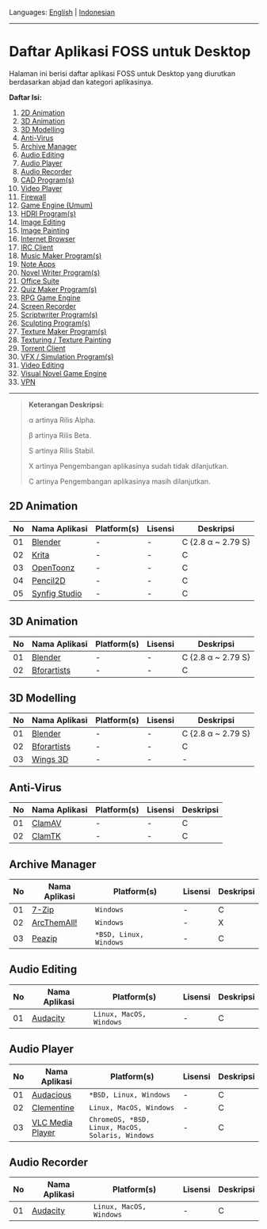 Languages: [English](https://github.com/ditokp/Tes_Repositori/blob/master/HOME.md) | [Indonesian](https://github.com/ditokp/Tes_Repositori/blob/master/README.md)
______________________________________________
# Daftar Aplikasi FOSS untuk Desktop
Halaman ini berisi daftar aplikasi FOSS untuk Desktop yang diurutkan berdasarkan abjad dan kategori aplikasinya.

**Daftar Isi:**
1. [2D Animation](https://github.com/ditokp/Tes_Repositori/blob/master/Daftar-Aplikasi-FOSS-Desktop.md#2d-animation)
2. [3D Animation](https://github.com/ditokp/Tes_Repositori/blob/master/Daftar-Aplikasi-FOSS-Desktop.md#3d-animation)
3. [3D Modelling](https://github.com/ditokp/Tes_Repositori/blob/master/Daftar-Aplikasi-FOSS-Desktop.md#3d-modelling)
4. [Anti-Virus](https://github.com/ditokp/Tes_Repositori/blob/master/Daftar-Aplikasi-FOSS-Desktop.md#anti-virus)
5. [Archive Manager](https://github.com/ditokp/Tes_Repositori/blob/master/Daftar-Aplikasi-FOSS-Desktop.md#archive-manager)
6. [Audio Editing]()
7. [Audio Player]()
8. [Audio Recorder]()
9. [CAD Program(s)]()
10. [Video Player]()
11. [Firewall]()
12. [Game Engine (Umum)]()
13. [HDRI Program(s)]()
14. [Image Editing]()
15. [Image Painting]()
16. [Internet Browser]()
17. [IRC Client]()
18. [Music Maker Program(s)]()
19. [Note Apps]()
20. [Novel Writer Program(s)]()
21. [Office Suite]()
22. [Quiz Maker Program(s)]()
23. [RPG Game Engine]()
24. [Screen Recorder]()
25. [Scriptwriter Program(s)]()
26. [Sculpting Program(s)]()
27. [Texture Maker Program(s)]()
28. [Texturing / Texture Painting]()
29. [Torrent Client]()
30. [VFX / Simulation Program(s)]()
31. [Video Editing]()
32. [Visual Novel Game Engine]()
33. [VPN]()
______________________________________
> **Keterangan Deskripsi:**
> 
> α artinya Rilis Alpha.
> 
> β artinya Rilis Beta.
> 
> S artinya Rilis Stabil.
> 
> X artinya Pengembangan aplikasinya sudah tidak dilanjutkan.
> 
> C artinya Pengembangan aplikasinya masih dilanjutkan.

## 2D Animation
No | Nama Aplikasi | Platform(s) | Lisensi | Deskripsi
--- | --- | --- | --- | ---
01 | [Blender](https://www.blender.org/) | - | - | C {2.8 α ~ 2.79 S}
02 | [Krita](https://krita.org/en/) | - | - | C
03 | [OpenToonz](https://opentoonz.github.io/e/) | - | - | C
04 | [Pencil2D](https://www.pencil2d.org/) | - | - | C
05 | [Synfig Studio](https://www.synfig.org/) | - | - | C

## 3D Animation
No | Nama Aplikasi | Platform(s) | Lisensi | Deskripsi
--- | --- | --- | ---- | ---
01 | [Blender](https://www.blender.org/) | - | - | C {2.8 α ~ 2.79 S}
02 | [Bforartists](https://www.bforartists.de/) | - | - | C

## 3D Modelling
No | Nama Aplikasi | Platform(s) | Lisensi | Deskripsi
--- | --- | --- | ---- | ---
01 | [Blender](https://www.blender.org/) | - | - | C {2.8 α ~ 2.79 S}
02 | [Bforartists](https://www.bforartists.de/) | - | - | C
03 | [Wings 3D](http://www.wings3d.com/) | - | - | -

## Anti-Virus
No | Nama Aplikasi | Platform(s) | Lisensi | Deskripsi
--- | --- | --- | --- | ---
01 | [ClamAV](http://www.clamav.net/) | - | - | C
02 | [ClamTK](https://dave-theunsub.github.io/clamtk/) | - | - | C

## Archive Manager
No | Nama Aplikasi | Platform(s) | Lisensi | Deskripsi
--- | --- | --- | --- | --- 
01 | [7-Zip](https://www.7-zip.org/) | `Windows` | - | C 
02 | [ArcThemAll!](http://arcthemall.sourceforge.net/) | `Windows` | - | X
03 | [Peazip](http://www.peazip.org/) | `*BSD, Linux, Windows` | - | C

## Audio Editing
No | Nama Aplikasi | Platform(s) | Lisensi | Deskripsi
--- | --- | --- | --- | ---
01 | [Audacity](https://www.audacityteam.org/) | `Linux, MacOS, Windows` | - | C

## Audio Player
No | Nama Aplikasi | Platform(s) | Lisensi | Deskripsi
--- | --- | --- | --- | ---
01 | [Audacious](https://audacious-media-player.org/) | `*BSD, Linux, Windows` | - | C
02 | [Clementine](https://www.clementine-player.org/) | `Linux, MacOS, Windows` | - | C
03 | [VLC Media Player](http://www.videolan.org/vlc/) | `ChromeOS, *BSD, Linux, MacOS, Solaris, Windows` | - | C

## Audio Recorder
No | Nama Aplikasi | Platform(s) | Lisensi | Deskripsi
--- | --- | --- | --- | ---
01 | [Audacity](https://www.audacityteam.org/) | `Linux, MacOS, Windows` | - | C
